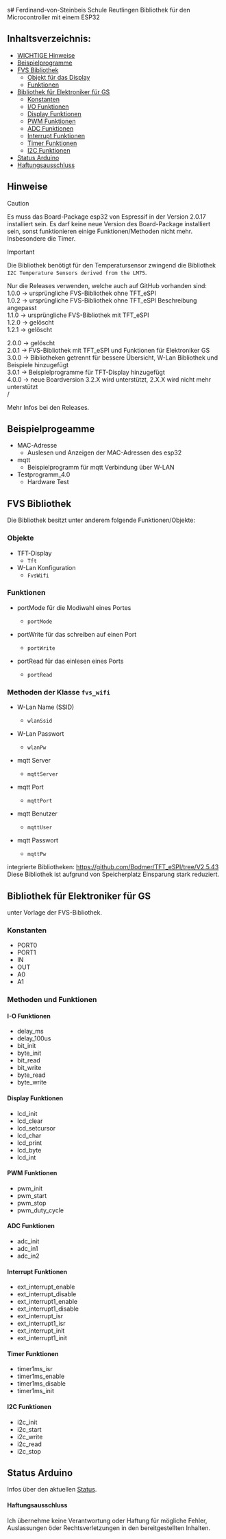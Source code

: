 s# Ferdinand-von-Steinbeis Schule Reutlingen
Bibliothek für den Microcontroller mit einem ESP32

## Inhaltsverzeichnis:

<!-- toc -->

- [WICHTIGE Hinweise](#hinweise)
- [Beispielprogramme](#beispielprogramme)
- [FVS Bibliothek](#fvs-bibliothek)
  - [Objekt für das Display](#objekt-für-das-display)
  - [Funktionen](#funktionen)
- [Bibliothek für Elektroniker für GS](#bibliothek-für-elektroniker-für-gs)
  - [Konstanten](#konstanten)
  - [I/O Funktionen](#i-o-funktionen)
  - [Display Funktionen](#display-funktionen)
  - [PWM Funktionen](#pwm-funktionen)
  - [ADC Funktionen](#adc-funktionen)
  - [Interrupt Funktionen](#interrupt-funktionen)
  - [Timer Funktionen](#timer-funktionen)
  - [I2C Funktionen](#i2c-funktionen)
- [Status Arduino](#status-arduino)
- [Haftungsausschluss](#haftungsausschluss)

<!-- tocstop -->


## Hinweise
> [!CAUTION]
> Es muss das Board-Package esp32 von Espressif in der Version 2.0.17 installiert sein.
> Es darf keine neue Version des Board-Package installiert sein, sonst funktionieren einige Funktionen/Methoden nicht mehr. Insbesondere die Timer.

>[!IMPORTANT]
>Die Bibliothek benötigt für den Temperatursensor zwingend die Bibliothek `I2C Temperature Sensors derived from the LM75`.

Nur die Releases verwenden, welche auch auf GitHub vorhanden sind:\
1.0.0 -> ursprüngliche FVS-Bibliothek ohne TFT_eSPI\
1.0.2 -> ursprüngliche FVS-Bibliothek ohne TFT_eSPI Beschreibung angepasst\
1.1.0 -> ursprüngliche FVS-Bibliothek mit TFT_eSPI\
1.2.0 -> gelöscht\
1.2.1 -> gelöscht

2.0.0 -> gelöscht\
2.0.1 -> FVS-Bibliothek mit TFT_eSPI und Funktionen für Elektroniker GS\
3.0.0 -> Bibliotheken getrennt für bessere Übersicht, W-Lan Bibliothek und Beispiele hinzugefügt\
3.0.1 -> Beispielprogramme für TFT-Display hinzugefügt\
4.0.0 -> neue Boardversion 3.2.X wird unterstützt, 2.X.X wird nicht mehr unterstützt\
/

Mehr Infos bei den Releases.

## Beispielprogeamme
- MAC-Adresse
  - Auslesen und Anzeigen der MAC-Adressen des esp32
- mqtt
  - Beispielprogramm für mqtt Verbindung über W-LAN
- Testprogramm_4.0
  - Hardware Test

## FVS Bibliothek

Die Bibliothek besitzt unter anderem folgende Funktionen/Objekte:

### Objekte
- TFT-Display
  - `Tft`
- W-Lan Konfiguration
  - `FvsWifi`

### Funktionen

- portMode für die Modiwahl eines Portes
  - `portMode`

- portWrite für das schreiben auf einen Port
  - `portWrite`

- portRead für das einlesen eines Ports
  - `portRead`

### Methoden der Klasse `fvs_wifi`

- W-Lan Name (SSID)
  - `wlanSsid`

- W-Lan Passwort
  - `wlanPw`

- mqtt Server
  - `mqttServer`

- mqtt Port
  - `mqttPort`

- mqtt Benutzer
  - `mqttUser`

- mqtt Passwort
  - `mqttPw`

integrierte Bibliotheken:
https://github.com/Bodmer/TFT_eSPI/tree/V2.5.43
Diese Bibliothek ist aufgrund von Speicherplatz Einsparung stark reduziert.

## Bibliothek für Elektroniker für GS
unter Vorlage der FVS-Bibliothek.

### Konstanten

- PORT0
- PORT1		
- IN		
- OUT		
- A0		
- A1		

### Methoden und Funktionen
#### I-O Funktionen
- delay_ms
- delay_100us
- bit_init
- byte_init
- bit_read
- bit_write
- byte_read
- byte_write

#### Display Funktionen
- lcd_init
- lcd_clear
- lcd_setcursor
- lcd_char
- lcd_print
- lcd_byte
- lcd_int

#### PWM Funktionen
- pwm_init
- pwm_start
- pwm_stop
- pwm_duty_cycle

#### ADC Funktionen
- adc_init
- adc_in1		
- adc_in2		

#### Interrupt Funktionen
- ext_interrupt_enable
- ext_interrupt_disable
- ext_interrupt1_enable
- ext_interrupt1_disable
- ext_interrupt_isr
- ext_interrupt1_isr
- ext_interrupt_init
- ext_interrupt1_init

#### Timer Funktionen
- timer1ms_isr		
- timer1ms_enable		
- timer1ms_disable
- timer1ms_init		

#### I2C Funktionen
- i2c_init
- i2c_start
- i2c_write
- i2c_read
- i2c_stop


## Status Arduino
Infos über den aktuellen [Status](https://downloads.arduino.cc/libraries/logs/github.com/FoltaBozZ/fvs-esp32-bib/).


#### Haftungsausschluss
Ich übernehme keine Verantwortung oder Haftung für mögliche Fehler, Auslassungen öder Rechtsverletzungen in den bereitgestellten Inhalten.

